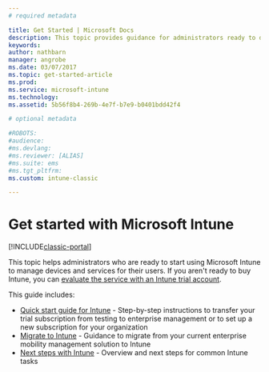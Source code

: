 ```yaml
---
# required metadata

title: Get Started | Microsoft Docs
description: This topic provides guidance for administrators ready to deploy Microsoft Intune to the enterprise production environment they manage.
keywords:
author: nathbarn
manager: angrobe
ms.date: 03/07/2017
ms.topic: get-started-article
ms.prod:
ms.service: microsoft-intune
ms.technology:
ms.assetid: 5b56f8b4-269b-4e7f-b7e9-b0401bdd42f4

# optional metadata

#ROBOTS:
#audience:
#ms.devlang:
#ms.reviewer: [ALIAS]
#ms.suite: ems
#ms.tgt_pltfrm:
ms.custom: intune-classic

---
```


# Get started with Microsoft Intune

[!INCLUDE[classic-portal](../includes/classic-portal.md)]

This topic helps administrators who are ready to start using Microsoft Intune to manage devices and services for their users. If you aren't ready to buy Intune, you can [evaluate the service with an Intune trial account](/intune-classic/understand-explore/mobile-device-management-trial-guide-microsoft-intune).

This guide includes:
- [Quick start guide for Intune](start-with-a-paid-subscription-to-microsoft-intune.md) - Step-by-step instructions to transfer your trial subscription from testing to enterprise management or to set up a new subscription for your organization
- [Migrate to Intune](/intune/migration-guide) - Guidance to migrate from your current enterprise mobility management solution to Intune
- [Next steps with Intune](prevent-company-data-leaks-from-Office-365-mobile-apps.md) - Overview and next steps for common Intune tasks
